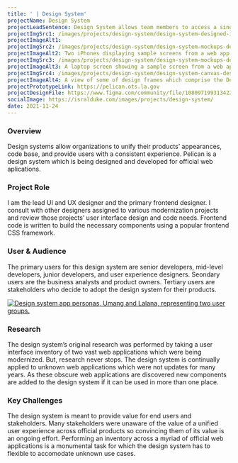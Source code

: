 ```yaml
---
title: ' | Design System'
projectName: Design System
projectLeadSentence: Design System allows team members to access a single source of truth and quickly produce value.
projectImgSrc1: /images/projects/design-system/design-system-designed-isral-duke.jpg
projectImageAlt1: 
projectImgSrc2: /images/projects/design-system/design-system-mockups-designed-isral-duke-set-2.png
projectImageAlt2: Two iPhones displaying sample screens from a web app produced with the Design System.
projectImgSrc3: /images/projects/design-system/design-system-mockups-designed-isral-duke-set-3.jpg
projectImageAlt3: A laptop screen showing a sample screen from a web app produced with the Design System.
projectImgSrc4: /images/projects/design-system/design-system-canvas-designed-isral-duke.jpg
projectImageAlt4: A view of some of design frames which comprise the Design System.
projectPrototypeLink: https://pelican.ots.la.gov
projectDesignFile: https://www.figma.com/community/file/1080971993134221445
socialImage: https://isralduke.com/images/projects/design-system/
date: 2021-11-24
---
```


### Overview

Design systems allow organizations to unify their products’ appearances, code base, and provide users with a consistent experience. Pelican is a design system which is being designed and developed for official web aplications.

### Project Role

I am the lead UI and UX designer and the primary frontend designer. I consult with other designers assigned to various modernization projects and review those projects’ user interface design and code needs. Frontend code is written to build the necessary components using a popular frontend CSS framework.

### User & Audience

The primary users for this design system are senior developers, mid-level developers, junior developers, and user experience designers. Seondary users are the business analysts and product owners. Tertiary users are stakeholders who decide to adopt the design system for their products.

<a target="_blank" href="/images/projects/design-system/design-system-personas-isral-duke.png">
    <img alt="Design system app personas, Umang and Lalana, representing two user groups." src="/images/projects/design-system/design-system-personas-isral-duke.png">
</a>

### Research

The design system’s original research was performed by taking a user interface inventory of two vast web applications which were being modernized. But, research never stops. The design system is continually applied to unknown web applications which were not updates for many years. As these obscure web applications are discovered new components are added to the design system if it can be used in more than one place.

### Key Challenges

The design system is meant to provide value for end users and stakeholders. Many stakeholders were unaware of the value of a unified user experience across official products so convincing them of its value is an ongoing effort. Performing an inventory across a myriad of official web applications is a monumental task for which the design system has to flexible to accomodate unknown use cases.